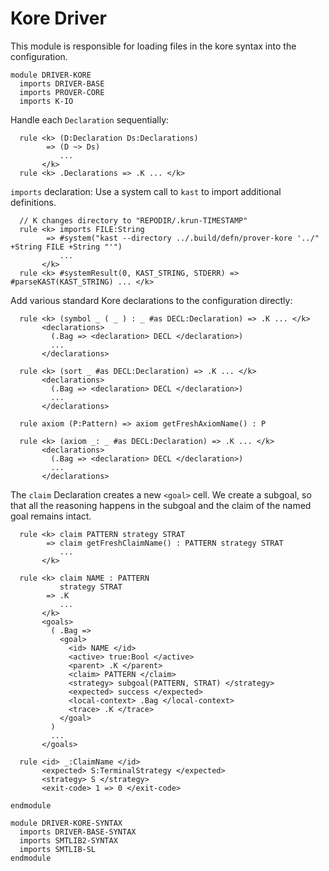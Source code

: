 Kore Driver
===========

This module is responsible for loading files in the kore syntax into the
configuration.

```k
module DRIVER-KORE
  imports DRIVER-BASE
  imports PROVER-CORE
  imports K-IO
```

Handle each `Declaration` sequentially:

```k
  rule <k> (D:Declaration Ds:Declarations)
        => (D ~> Ds)
           ...
       </k>
  rule <k> .Declarations => .K ... </k>
```

`imports` declaration: Use a system call to `kast` to import additional definitions.

```k
  // K changes directory to "REPODIR/.krun-TIMESTAMP"
  rule <k> imports FILE:String
        => #system("kast --directory ../.build/defn/prover-kore '../" +String FILE +String "'")
           ...
       </k>
  rule <k> #systemResult(0, KAST_STRING, STDERR) => #parseKAST(KAST_STRING) ... </k>
```

Add various standard Kore declarations to the configuration directly:

```k
  rule <k> (symbol _ ( _ ) : _ #as DECL:Declaration) => .K ... </k>
       <declarations>
         (.Bag => <declaration> DECL </declaration>)
         ...
       </declarations>

  rule <k> (sort _ #as DECL:Declaration) => .K ... </k>
       <declarations>
         (.Bag => <declaration> DECL </declaration>)
         ...
       </declarations>

  rule axiom (P:Pattern) => axiom getFreshAxiomName() : P

  rule <k> (axiom _: _ #as DECL:Declaration) => .K ... </k>
       <declarations>
         (.Bag => <declaration> DECL </declaration>)
         ...
       </declarations>
```

The `claim` Declaration creates a new `<goal>` cell.
We create a subgoal, so that all the reasoning happens
in the subgoal and the claim of the named goal remains intact.

```k
  rule <k> claim PATTERN strategy STRAT
        => claim getFreshClaimName() : PATTERN strategy STRAT
           ...
       </k>

  rule <k> claim NAME : PATTERN
           strategy STRAT
        => .K
           ...
       </k>
       <goals>
         ( .Bag =>
           <goal>
             <id> NAME </id>
             <active> true:Bool </active>
             <parent> .K </parent>
             <claim> PATTERN </claim>
             <strategy> subgoal(PATTERN, STRAT) </strategy>
             <expected> success </expected>
             <local-context> .Bag </local-context>
             <trace> .K </trace>
           </goal>
         )
         ...
       </goals>
```

```k
  rule <id> _:ClaimName </id>
       <expected> S:TerminalStrategy </expected>
       <strategy> S </strategy>
       <exit-code> 1 => 0 </exit-code>
```

```k
endmodule
```

```k
module DRIVER-KORE-SYNTAX
  imports DRIVER-BASE-SYNTAX
  imports SMTLIB2-SYNTAX
  imports SMTLIB-SL
endmodule
```
